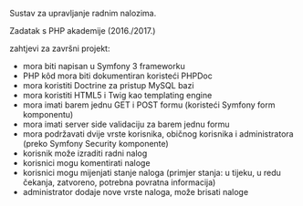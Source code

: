 Sustav za upravljanje radnim nalozima.

Zadatak s PHP akademije (2016./2017.)

zahtjevi za završni projekt:
* mora biti napisan u Symfony 3 frameworku
* PHP kôd mora biti dokumentiran koristeći PHPDoc
* mora koristiti Doctrine za pristup MySQL bazi
* mora koristiti HTML5 i Twig kao templating engine
* mora imati barem jednu GET i POST formu (koristeći Symfony form komponentu)
* mora imati server side validaciju za barem jednu formu
* mora podržavati dvije vrste korisnika, običnog korisnika i administratora (preko Symfony Security komponente)
* korisnik može izraditi radni nalog
* korisnici mogu komentirati naloge
* korisnici mogu mijenjati stanje naloga (primjer stanja: u tijeku, u redu čekanja, zatvoreno, potrebna povratna informacija)
* administrator dodaje nove vrste naloga, može brisati naloge
